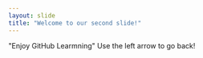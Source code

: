 ```yaml
---
layout: slide
title: "Welcome to our second slide!"
---
```

"Enjoy GitHub Learmning"
Use the left arrow to go back!
